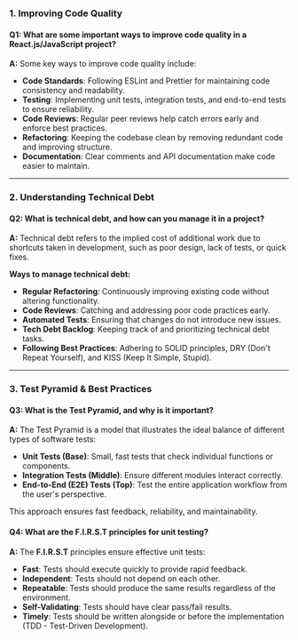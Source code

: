 ### **1. Improving Code Quality**  
#### **Q1: What are some important ways to improve code quality in a React.js/JavaScript project?**  
**A:** Some key ways to improve code quality include:  
- **Code Standards**: Following ESLint and Prettier for maintaining code consistency and readability.  
- **Testing**: Implementing unit tests, integration tests, and end-to-end tests to ensure reliability.  
- **Code Reviews**: Regular peer reviews help catch errors early and enforce best practices.  
- **Refactoring**: Keeping the codebase clean by removing redundant code and improving structure.  
- **Documentation**: Clear comments and API documentation make code easier to maintain.  

---

### **2. Understanding Technical Debt**  
#### **Q2: What is technical debt, and how can you manage it in a project?**  
**A:** Technical debt refers to the implied cost of additional work due to shortcuts taken in development, such as poor design, lack of tests, or quick fixes.  

**Ways to manage technical debt:**  
- **Regular Refactoring**: Continuously improving existing code without altering functionality.  
- **Code Reviews**: Catching and addressing poor code practices early.  
- **Automated Tests**: Ensuring that changes do not introduce new issues.  
- **Tech Debt Backlog**: Keeping track of and prioritizing technical debt tasks.  
- **Following Best Practices**: Adhering to SOLID principles, DRY (Don't Repeat Yourself), and KISS (Keep It Simple, Stupid).  

---

### **3. Test Pyramid & Best Practices**  
#### **Q3: What is the Test Pyramid, and why is it important?**  
**A:** The Test Pyramid is a model that illustrates the ideal balance of different types of software tests:  
- **Unit Tests (Base)**: Small, fast tests that check individual functions or components.  
- **Integration Tests (Middle)**: Ensure different modules interact correctly.  
- **End-to-End (E2E) Tests (Top)**: Test the entire application workflow from the user's perspective.  

This approach ensures fast feedback, reliability, and maintainability.  

#### **Q4: What are the F.I.R.S.T principles for unit testing?**  
**A:** The **F.I.R.S.T** principles ensure effective unit tests:  
- **Fast**: Tests should execute quickly to provide rapid feedback.  
- **Independent**: Tests should not depend on each other.  
- **Repeatable**: Tests should produce the same results regardless of the environment.  
- **Self-Validating**: Tests should have clear pass/fail results.  
- **Timely**: Tests should be written alongside or before the implementation (TDD - Test-Driven Development).  